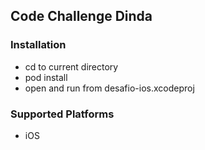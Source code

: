 ## Code Challenge Dinda
### Installation
- cd to current directory
- pod install
- open and run from desafio-ios.xcodeproj

### Supported Platforms
- iOS